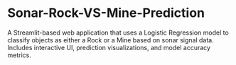# Sonar-Rock-VS-Mine-Prediction
A Streamlit-based web application that uses a Logistic Regression model to classify objects as either a Rock or a Mine based on sonar signal data. Includes interactive UI, prediction visualizations, and model accuracy metrics.
